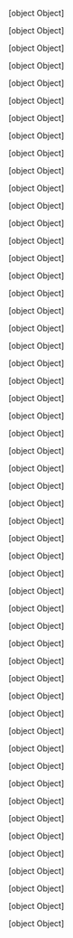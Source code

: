 [object Object]

[object Object]

[object Object]

[object Object]

[object Object]

[object Object]

[object Object]

[object Object]

[object Object]

[object Object]

[object Object]

[object Object]

[object Object]

[object Object]

[object Object]

[object Object]

[object Object]

[object Object]

[object Object]

[object Object]

[object Object]

[object Object]

[object Object]

[object Object]

[object Object]

[object Object]

[object Object]

[object Object]

[object Object]

[object Object]

[object Object]

[object Object]

[object Object]

[object Object]

[object Object]

[object Object]

[object Object]

[object Object]

[object Object]

[object Object]

[object Object]

[object Object]

[object Object]

[object Object]

[object Object]

[object Object]

[object Object]

[object Object]

[object Object]

[object Object]

[object Object]

[object Object]

[object Object]

